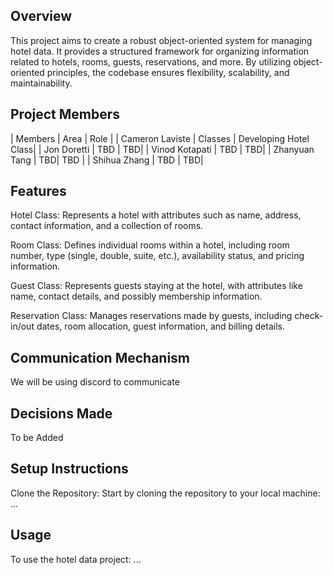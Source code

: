 ## Overview
This project aims to create a robust object-oriented system for managing hotel data. It provides a structured framework for organizing information related to hotels, rooms, guests, reservations, and more. By utilizing object-oriented principles, the codebase ensures flexibility, scalability, and maintainability.

## Project Members
| Members | Area | Role |
| Cameron Laviste | Classes | Developing Hotel Class|
| Jon Doretti | TBD | TBD|
| Vinod Kotapati | TBD | TBD|
| Zhanyuan Tang | TBD| TBD |
| Shihua Zhang | TBD | TBD| 

## Features
Hotel Class: Represents a hotel with attributes such as name, address, contact information, and a collection of rooms.

Room Class: Defines individual rooms within a hotel, including room number, type (single, double, suite, etc.), availability status, and pricing information.

Guest Class: Represents guests staying at the hotel, with attributes like name, contact details, and possibly membership information.

Reservation Class: Manages reservations made by guests, including check-in/out dates, room allocation, guest information, and billing details.
## Communication Mechanism
We will be using discord to communicate

## Decisions Made
To be Added
## Setup Instructions
Clone the Repository: Start by cloning the repository to your local machine:
...
## Usage
To use the hotel data project:
...
